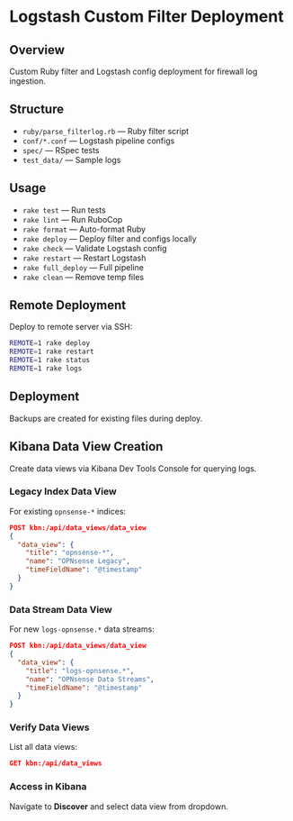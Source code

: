 # Logstash Custom Filter Deployment

## Overview
Custom Ruby filter and Logstash config deployment for firewall log ingestion.

## Structure
- `ruby/parse_filterlog.rb` — Ruby filter script
- `conf/*.conf` — Logstash pipeline configs
- `spec/` — RSpec tests
- `test_data/` — Sample logs

## Usage
- `rake test` — Run tests
- `rake lint` — Run RuboCop
- `rake format` — Auto-format Ruby
- `rake deploy` — Deploy filter and configs locally
- `rake check` — Validate Logstash config
- `rake restart` — Restart Logstash
- `rake full_deploy` — Full pipeline
- `rake clean` — Remove temp files

## Remote Deployment
Deploy to remote server via SSH:
```bash
REMOTE=1 rake deploy
REMOTE=1 rake restart
REMOTE=1 rake status
REMOTE=1 rake logs
```

## Deployment
Backups are created for existing files during deploy.

## Kibana Data View Creation

Create data views via Kibana Dev Tools Console for querying logs.

### Legacy Index Data View
For existing `opnsense-*` indices:

```json
POST kbn:/api/data_views/data_view
{
  "data_view": {
    "title": "opnsense-*",
    "name": "OPNsense Legacy",
    "timeFieldName": "@timestamp"
  }
}
```

### Data Stream Data View
For new `logs-opnsense.*` data streams:

```json
POST kbn:/api/data_views/data_view
{
  "data_view": {
    "title": "logs-opnsense.*",
    "name": "OPNsense Data Streams",
    "timeFieldName": "@timestamp"
  }
}
```

### Verify Data Views
List all data views:

```json
GET kbn:/api/data_views
```

### Access in Kibana
Navigate to **Discover** and select data view from dropdown.
